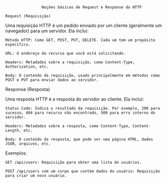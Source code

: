 					Noções básicas de Request e Response do HTTP
					
	Request (Requisição)

Uma requisição HTTP é um pedido enviado por um cliente (geralmente um navegador) para um servidor. Ela inclui:

    Método HTTP: Como GET, POST, PUT, DELETE. Cada um tem um propósito específico.

    URL: O endereço do recurso que você está solicitando.

    Headers: Metadados sobre a requisição, como Content-Type, Authorization, etc.

    Body: O conteúdo da requisição, usado principalmente em métodos como POST e PUT para enviar dados ao servidor.

Response (Resposta)

Uma resposta HTTP é a resposta do servidor ao cliente. Ela inclui:

    Status Code: Indica o resultado da requisição. Por exemplo, 200 para sucesso, 404 para recurso não encontrado, 500 para erro interno do servidor.

    Headers: Metadados sobre a resposta, como Content-Type, Content-Length, etc.

    Body: O conteúdo da resposta, que pode ser uma página HTML, dados JSON, arquivos, etc.

Exemplos:

    GET /api/users: Requisição para obter uma lista de usuários.

    POST /api/users com um corpo que contém dados do usuário: Requisição para criar um novo usuário.
